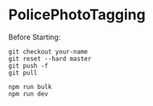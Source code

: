 # PolicePhotoTagging
Before Starting:
```
git checkout your-name
git reset --hard master
git push -f
git pull

npm run bulk
npm run dev
```

